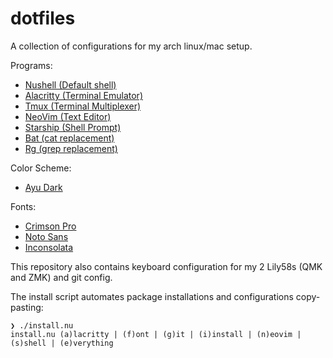# dotfiles

A collection of configurations for my arch linux/mac setup.

Programs: 

- [Nushell (Default shell)](https://www.nushell.sh)
- [Alacritty (Terminal Emulator)](https://alacritty.org/)
- [Tmux (Terminal Multiplexer)](https://en.wikipedia.org/wiki/Tmux)
- [NeoVim (Text Editor)](https://neovim.io/)
- [Starship (Shell Prompt)](https://starship.rs/)
- [Bat (cat replacement)](https://github.com/sharkdp/bat)
- [Rg (grep replacement)](https://github.com/BurntSushi/ripgrep)

Color Scheme:

- [Ayu Dark](https://github.com/ayu-theme/ayu-vim)

Fonts: 

- [Crimson Pro](https://fonts.google.com/specimen/Crimson+Pro)
- [Noto Sans](https://fonts.google.com/noto/specimen/Noto+Sans?query=Noto+Sans)
- [Inconsolata](https://levien.com/type/myfonts/inconsolata.html)

This repository also contains keyboard configuration for my 2 Lily58s (QMK and ZMK) and git config.

The install script automates package installations and configurations copy-pasting:

```
❯ ./install.nu
install.nu (a)lacritty | (f)ont | (g)it | (i)install | (n)eovim | (s)shell | (e)verything
```

